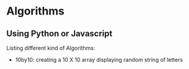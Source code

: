 # Algorithms

## Using Python or Javascript

Listing different kind of Algorithms:

- 10by10: creating a 10 X 10 array displaying random string of letters
